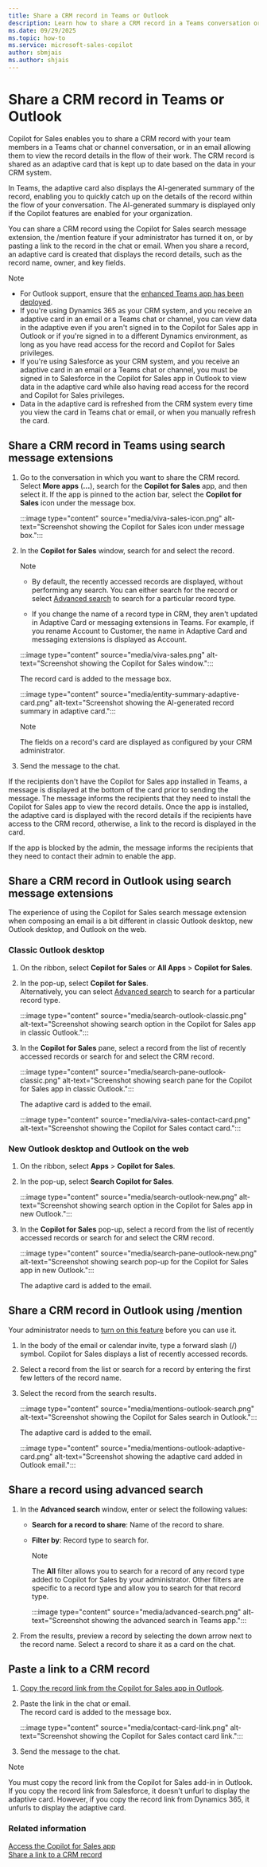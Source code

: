 ```yaml
---
title: Share a CRM record in Teams or Outlook
description: Learn how to share a CRM record in a Teams conversation or email using Copilot for Sales.
ms.date: 09/29/2025
ms.topic: how-to
ms.service: microsoft-sales-copilot
author: sbmjais
ms.author: shjais
---
```


# Share a CRM record in Teams or Outlook

Copilot for Sales enables you to share a CRM record with your team members in a Teams chat or channel conversation, or in an email allowing them to view the record details in the flow of their work. The CRM record is shared as an adaptive card that is kept up to date based on the data in your CRM system.

In Teams, the adaptive card also displays the AI-generated summary of the record, enabling you to quickly catch up on the details of the record within the flow of your conversation. The AI-generated summary is displayed only if the Copilot features are enabled for your organization.  

You can share a CRM record using the Copilot for Sales search message extension, the /mention feature if your administrator has turned it on, or by pasting a link to the record in the chat or email. When you share a record, an adaptive card is created that displays the record details, such as the record name, owner, and key fields.

> [!NOTE]
>
> - For Outlook support, ensure that the [enhanced Teams app has been deployed](sales-copilot-faq.md#what-is-enhanced-teams-app).
> - If you're using Dynamics 365 as your CRM system, and you receive an adaptive card in an email or a Teams chat or channel, you can view data in the adaptive even if you aren't signed in to the Copilot for Sales app in Outlook or if you're signed in to a different Dynamics environment, as long as you have read access for the record and Copilot for Sales privileges.
> - If you're using Salesforce as your CRM system, and you receive an adaptive card in an email or a Teams chat or channel, you must be signed in to Salesforce in the Copilot for Sales app in Outlook to view data in the adaptive card while also having read access for the record and Copilot for Sales privileges.
> - Data in the adaptive card is refreshed from the CRM system every time you view the card in Teams chat or email, or when you manually refresh the card.

## Share a CRM record in Teams using search message extensions

1. Go to the conversation in which you want to share the CRM record. Select **More apps** (**...**), search for the **Copilot for Sales** app, and then select it. If the app is pinned to the action bar, select the **Copilot for Sales** icon under the message box.

   :::image type="content" source="media/viva-sales-icon.png" alt-text="Screenshot showing the Copilot for Sales icon under message box.":::

1. In the **Copilot for Sales** window, search for and select the record.

   > [!NOTE]
   >
   > - By default, the recently accessed records are displayed, without performing any search. You can either search for the record or select [Advanced search](#share-a-record-using-advanced-search) to search for a particular record type.
   >
   > - If you change the name of a record type in CRM, they aren't updated in Adaptive Card or messaging extensions in Teams. For example, if you rename Account to Customer, the name in Adaptive Card and messaging extensions is displayed as Account.

   :::image type="content" source="media/viva-sales.png" alt-text="Screenshot showing the Copilot for Sales window.":::

    The record card is added to the message box.

    :::image type="content" source="media/entity-summary-adaptive-card.png" alt-text="Screenshot showing the AI-generated record summary in adaptive card.":::

   > [!NOTE]
   > The fields on a record's card are displayed as configured by your CRM administrator.

1. Send the message to the chat.

If the recipients don't have the Copilot for Sales app installed in Teams, a message is displayed at the bottom of the card prior to sending the message. The message informs the recipients that they need to install the Copilot for Sales app to view the record details. Once the app is installed, the adaptive card is displayed with the record details if the recipients have access to the CRM record, otherwise, a link to the record is displayed in the card.

If the app is blocked by the admin, the message informs the recipients that they need to contact their admin to enable the app.

## Share a CRM record in Outlook using search message extensions

The experience of using the Copilot for Sales search message extension when composing an email is a bit different in classic Outlook desktop, new Outlook desktop, and Outlook on the web. 

### Classic Outlook desktop

1. On the ribbon, select **Copilot for Sales** or **All Apps** > **Copilot for Sales**.  
1. In the pop-up, select **Copilot for Sales**.  
    Alternatively, you can select [Advanced search](#share-a-record-using-advanced-search) to search for a particular record type.

    :::image type="content" source="media/search-outlook-classic.png" alt-text="Screenshot showing search option in the Copilot for Sales app in classic Outlook.":::

1. In the **Copilot for Sales** pane, select a record from the list of recently accessed records or search for and select the CRM record.

    :::image type="content" source="media/search-pane-outlook-classic.png" alt-text="Screenshot showing search pane for the Copilot for Sales app in classic Outlook.":::

    The adaptive card is added to the email.

    :::image type="content" source="media/viva-sales-contact-card.png" alt-text="Screenshot showing the Copilot for Sales contact card.":::

### New Outlook desktop and Outlook on the web

1. On the ribbon, select **Apps** > **Copilot for Sales**.  
1. In the pop-up, select **Search Copilot for Sales**.

    :::image type="content" source="media/search-outlook-new.png" alt-text="Screenshot showing search option in the Copilot for Sales app in new Outlook.":::

1. In the **Copilot for Sales** pop-up, select a record from the list of recently accessed records or search for and select the CRM record.

    :::image type="content" source="media/search-pane-outlook-new.png" alt-text="Screenshot showing search pop-up for the Copilot for Sales app in new Outlook.":::

    The adaptive card is added to the email.

## Share a CRM record in Outlook using /mention

Your administrator needs to [turn on this feature](share-crm-record-admin.md) before you can use it. 

1. In the body of the email or calendar invite, type a forward slash (/) symbol. Copilot for Sales displays a list of recently accessed records.

1. Select a record from the list or search for a record by entering the first few letters of the record name.

1. Select the record from the search results.

    :::image type="content" source="media/mentions-outlook-search.png" alt-text="Screenshot showing the Copilot for Sales search in Outlook.":::

    The adaptive card is added to the email.

    :::image type="content" source="media/mentions-outlook-adaptive-card.png" alt-text="Screenshot showing the adaptive card added in Outlook email.":::

## Share a record using advanced search

1. In the **Advanced search** window, enter or select the following values:  
    - **Search for a record to share**: Name of the record to share.  
    - **Filter by**: Record type to search for.

      > [!NOTE]
      > The **All** filter allows you to search for a record of any record type added to Copilot for Sales by your administrator. Other filters are specific to a record type and allow you to search for that record type.

      :::image type="content" source="media/advanced-search.png" alt-text="Screenshot showing the advanced search in Teams app.":::

1. From the results, preview a record by selecting the down arrow next to the record name. Select a record to share it as a card on the chat.

## Paste a link to a CRM record

1. [Copy the record link from the Copilot for Sales app in Outlook](share-link-crm-record.md).  
1. Paste the link in the chat or email.  
    The record card is added to the message box.

   :::image type="content" source="media/contact-card-link.png" alt-text="Screenshot showing the Copilot for Sales contact card link.":::

1. Send the message to the chat.

> [!NOTE]
> You must copy the record link from the Copilot for Sales add-in in Outlook. If you copy the record link from Salesforce, it doesn't unfurl to display the adaptive card. However, if you copy the record link from Dynamics 365, it unfurls to display the adaptive card.

### Related information

[Access the Copilot for Sales app](open-app.md)  
[Share a link to a CRM record](share-link-crm-record.md)
